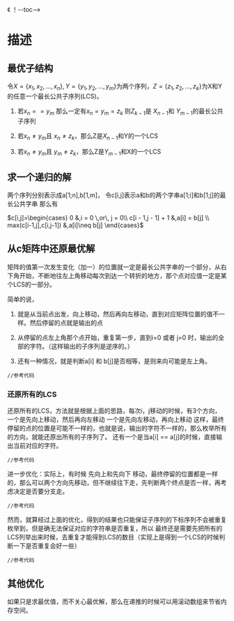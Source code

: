 《 ！--toc-->
# 描述

## 最优子结构
令$X=\{x_1,x_2,...,x_n\},Y=\{y_1,y_2,...,y_m\}$为两个序列，$Z=\{z_1,z_2,...,z_k\}$为X和Y的任意一个最长公共子序列(LCS)。
1. 若$x_n == y_m$ 那么一定有$x_n = y_m = z_k$
    则$Z_{k-1}$是 $X_{n-1}$和 $Y_{m - 1}$的最长公共子序列

2. 若$x_n \neq y_m$且 $x_n \neq z_k$，那么Z是$X_{n-1}$和Y的一个LCS

3. 若$x_n \neq y_m$且 $y_m \neq z_k$，那么Z是$Y_{m-1}$和X的一个LCS

## 求一个递归的解
两个序列分别表示成a[1;n],b[1,m]，
令c[i,j]表示a和b的两个字串a[1;i]和b[1;j]的最长公共字串
那么有

$c[i,j]=\begin{cases}
0 &,i = 0 \,or\, j = 0\\
c[i - 1,j - 1] + 1 &,a[i] = b[j] \\
max(c[i-1,j],c[i,j-1]) &,a[i]\neq b[j]
\end{cases}$

## 从c矩阵中还原最优解
矩阵的值第一次发生变化（加一）的位置就一定是最长公共字串的一个部分，从右下角开始，不断地往左上角移动每次到达一个转折的地方，那个点对应值一定是某个LCS的一部分。

简单的说，
1. 就是从当前点出发，向上移动，然后再向左移动，直到对应矩阵位置的值不一样。然后停留的点就是输出的点
2. 从停留的点左上角那个点开始，重复第一步，直到i=0 或者 j=0 时，输出的全部的字符。（这样输出的子序列是逆序的。）

3. 还有一种情况，就是判断a[i] 和 b[j]是否相等，是则来向可能是左上角。

```
//参考代码
```

### 还原所有的LCS
还原所有的LCS，方法就是根据上面的思路，每次i，j移动的时候，有3个方向，
一个是先向上移动，然后再向左移动
一个是先向左移动，再向上移动
这样，最终停留的点的位置是可能不一样的，也就是说，输出的字符不一样的，那么枚举所有的方向，就能还原出所有的子序列了。
还有一个是当a[i] == a[j]的时候，直接输出当前对应的字符。

```
//参考代码
```

进一步优化：实际上，有时候 先向上和先向下 移动，最终停留的位置都是一样的，那么可以两个方向先移动，但不继续往下走，先判断两个终点是否一样，再考虑决定是否要分支走。

```
//参考代码
```


然而，就算经过上面的优化，得到的结果也只能保证子序列的下标序列不会被重复枚举到，但是确无法保证对应的字符串是否重复，所以 最终还是需要先把所有的LCS列举出来时候，去重复才能得到LCS的数目（实现上是得到一个LCS的时候判断一下是否重复会好一些）
```
//参考代码
```

## 其他优化
如果只是求最优值，而不关心最优解，那么在递推的时候可以用滚动数组来节省内存空间。
